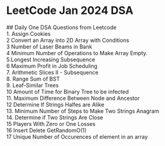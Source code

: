 <h1> LeetCode Jan 2024 DSA </h1>
## Daily One DSA Questions from Leetcode 
<br> 1. Assign Cookies <br> 2 Convert an Array into 2D Array with Conditions <br> 3 Number of Laser Beams in Bank <br> 4  Minimum Number of Operations to Make Array Empty. <br> 5.Longest Increasing Subsequence <br> 6 Maximum Profit in Job Scheduling <br> 7. Arithmetic Slices II - Subsequence <br> 8. Range Sum of BST <br> 9. Leaf-Similar Trees <br> 10 Amount of Time for Binary Tree to be infected <br> 11. Maximum Difference Between Node and Ancestor <br> 12 Determine If Strings Halfes are Alike <br> 13. Minimum Number of Steps to Make Two Strings Anagram <br>14. Determine if Two Strings Are Close <br> 15 Players With Zero or One Losses 
<br> 16 Insert Delete GetRandomO(1) <br> 17 Unique Number of Occurences of element in an array 


